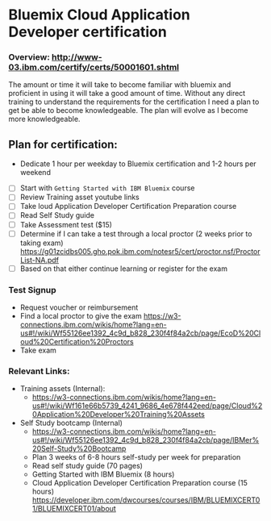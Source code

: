 # Bluemix Cloud Application Developer certification

### Overview: http://www-03.ibm.com/certify/certs/50001601.shtml

The amount or time it will take to become familiar with bluemix and proficient in using it will take a good amount of time. Without any direct training to understand the requirements for the certification I need a plan to get be able to become knowledgeable. The plan will evolve as I become more knowledgeable.

## Plan for certification:
 - Dedicate 1 hour per weekday to Bluemix certification and 1-2 hours per weekend
- [ ] Start with `Getting Started with IBM Bluemix` course
- [ ] Review Training asset youtube links
- [ ] Take loud Application Developer Certification Preparation course
- [ ] Read Self Study guide
- [ ] Take Assessment test ($15)
- [ ] Determine if I can take a test through a local proctor (2 weeks prior to taking exam) https://g01zcidbs005.gho.pok.ibm.com/notesr5/cert/proctor.nsf/ProctorList-NA.pdf
- [ ] Based on that either continue learning or register for the exam

### Test Signup
- Request voucher or reimbursement
- Find a local proctor to give the exam https://w3-connections.ibm.com/wikis/home?lang=en-us#!/wiki/Wf55126ee1392_4c9d_b828_230f4f84a2cb/page/EcoD%20Cloud%20Certification%20Proctors
- Take exam

### Relevant Links:
- Training assets (Internal):
  - https://w3-connections.ibm.com/wikis/home?lang=en-us#!/wiki/Wf161e66b5739_4241_9686_4e678f442eed/page/Cloud%20Application%20Developer%20Training%20Assets
- Self Study bootcamp (Internal)
  - https://w3-connections.ibm.com/wikis/home?lang=en-us#!/wiki/Wf55126ee1392_4c9d_b828_230f4f84a2cb/page/IBMer%20Self-Study%20Bootcamp
  - Plan 3 weeks of 6-8 hours self-study per week for preparation
  - Read self study guide (70 pages)
  - Getting Started with IBM Bluemix (8 hours)
  - Cloud Application Developer Certification Preparation course (15 hours) https://developer.ibm.com/dwcourses/courses/IBM/BLUEMIXCERT01/BLUEMIXCERT01/about
